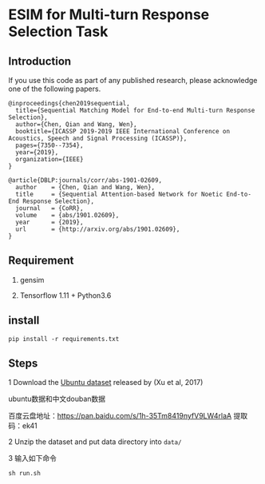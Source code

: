 # ESIM for Multi-turn Response Selection Task

## Introduction
If you use this code as part of any published research, please acknowledge one of the following papers.

```
@inproceedings{chen2019sequential,
  title={Sequential Matching Model for End-to-end Multi-turn Response Selection},
  author={Chen, Qian and Wang, Wen},
  booktitle={ICASSP 2019-2019 IEEE International Conference on Acoustics, Speech and Signal Processing (ICASSP)},
  pages={7350--7354},
  year={2019},
  organization={IEEE}
}
```

```
@article{DBLP:journals/corr/abs-1901-02609,
  author    = {Chen, Qian and Wang, Wen},
  title     = {Sequential Attention-based Network for Noetic End-to-End Response Selection},
  journal   = {CoRR},
  volume    = {abs/1901.02609},
  year      = {2019},
  url       = {http://arxiv.org/abs/1901.02609},
}
```

## Requirement
1. gensim

2. Tensorflow 1.11 + Python3.6

## install
```
pip install -r requirements.txt
```

## Steps
1 Download the [Ubuntu dataset](https://www.dropbox.com/s/2fdn26rj6h9bpvl/ubuntu_data.zip?dl=0
) released by (Xu et al, 2017)

  ubuntu数据和中文douban数据

  百度云盘地址：https://pan.baidu.com/s/1h-35Tm8419nyfV9LW4rlaA 提取码：ek41

2 Unzip the dataset and put data directory into `data/`

3 输入如下命令
```
sh run.sh
```